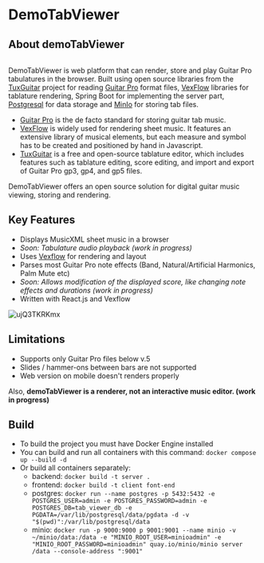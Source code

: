 

# DemoTabViewer

## About demoTabViewer

<img src="https://imgbly.com/ib/Ce1qh9chQO.png" style="max-width: 100%; max-height: 100vh; width: auto; margin: auto;" alt="">

DemoTabViewer is web platform that can render, store and play Guitar Pro tabulatures in the browser. Built using open source libraries from the [TuxGuitar](https://github.com/pterodactylus42/tuxguitar-2.0beta)
project for reading [Guitar Pro](https://www.guitar-pro.com/) format files, [VexFlow](https://www.vexflow.com/) libraries for tablature rendering, Spring Boot for implementing the server part, [Postgresql](https://www.postgresql.org/) for data storage and [MinIo](https://min.io/) for storing tab files.

- [Guitar Pro](https://www.guitar-pro.com/) is the de facto standard for storing guitar tab music.<br>
- [VexFlow](https://www.vexflow.com/) is widely used for rendering sheet music. It features an extensive library of musical elements, but each measure and symbol has to be created and positioned by hand in Javascript.<br>
- [TuxGuitar](https://github.com/pterodactylus42/tuxguitar-2.0beta) is a free and open-source tablature editor, which includes features such as tablature editing, score editing, and import and export of Guitar Pro gp3, gp4, and gp5 files.<br>

DemoTabViewer offers an open source solution for digital guitar music viewing, storing and rendering.

## Key Features

* Displays MusicXML sheet music in a browser 
* *Soon: Tabulature audio playback (work in progress)*
* Uses [Vexflow](https://www.vexflow.com/) for rendering and layout
* Parses most Guitar Pro note effects (Band, Natural/Artificial Harmonics, Palm Mute etc)
* *Soon: Allows modification of the displayed score, like changing note effects and durations (work in progress)*
* Written with React.js and Vexflow

<p align="left">
  <img title="OSMD in the Browser"  src="https://imgbly.com/ib/ujQ3TKRKmx.png" alt="ujQ3TKRKmx">
</p>

## Limitations
* Supports only Guitar Pro files below v.5
* Slides / hammer-ons between bars are not supported
* Web version on mobile doesn't renders properly

Also, **demoTabViewer is a renderer, not an interactive music editor. (work in progress)**

## Build
* To build the project you must have Docker Engine installed
* You can build and run all containers with this command:
 ```docker compose up --build -d```
* Or build all containers separately:
  * backend: ```docker build -t server .```
  * frontend: ```docker build -t client font-end```
  * postgres: ```docker run --name postgres -p 5432:5432 -e POSTGRES_USER=admin -e POSTGRES_PASSWORD=admin -e POSTGRES_DB=tab_viewer_db -e PGDATA=/var/lib/postgresql/data/pgdata -d -v "$(pwd)":/var/lib/postgresql/data ```
  * minio: ```docker run -p 9000:9000 p 9001:9001 --name minio -v ~/minio/data:/data -e "MINIO_ROOT_USER=minioadmin" -e "MINIO_ROOT_PASSWORD=minioadmin" quay.io/minio/minio server /data --console-address ":9001"```
